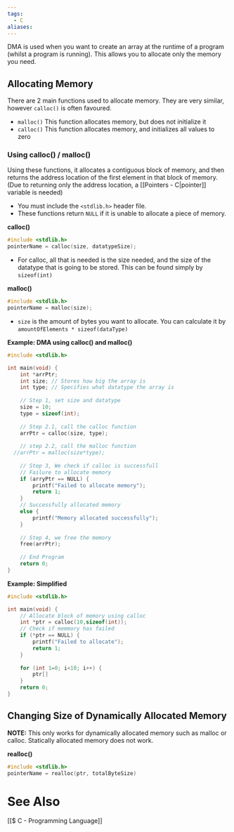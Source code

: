 ```yaml
---
tags:
  - C
aliases:
---
```

DMA is used when you want to create an array at the runtime of a program (whilst a program is running). This allows you to allocate only the memory you need.

## Allocating Memory
There are 2 main functions used to allocate memory. They are very similar, however `calloc()` is often favoured.
- `malloc()`
  This function allocates memory, but does not initialize it
- `calloc()`
  This function allocates memory, and initializes all values to zero

### Using calloc() / malloc()
Using these functions, it allocates a contiguous block of memory, and then returns the address location of the first element in that block of memory. (Due to returning only the address location, a [[Pointers - C|pointer]] variable is needed)
- You must include the `<stdlib.h>` header file.
- These functions return `NULL` if it is unable to allocate a piece of memory.

**calloc()**
```c showlinenumbers
#include <stdlib.h>
pointerName = calloc(size, datatypeSize);
```
- For calloc, all that is needed is the size needed, and the size of the datatype that is going to be stored. This can be found simply by `sizeof(int)`

**malloc()**
```c showlinenumbers
#include <stdlib.h>
pointerName = malloc(size);
```
- `size` is the amount of bytes you want to allocate. You can calculate it by `amountOfElements * sizeof(dataType)`

**Example: DMA using calloc() and malloc()**
```c showlinenumbers
#include <stdlib.h>

int main(void) {
	int *arrPtr;
	int size; // Stores how big the array is
	int type; // Specifies what datatype the array is
	
	// Step 1, set size and datatype
	size = 10;
	type = sizeof(int);
	
	// Step 2.1, call the calloc function
	arrPtr = calloc(size, type);
	
	// step 2.2, call the malloc function
  //arrPtr = malloc(size*type);
	
	// Step 3, We check if calloc is successfull
	// Failure to allocate memory
	if (arryPtr == NULL) {
		printf("Failed to allocate memory");
		return 1;
	}
	// Successfully allocated memory
	else {
		printf("Memory allocated successfully");
	}
	
	// Step 4, we free the memory
	free(arrPtr);
	
	// End Program
	return 0;
}
```

**Example: Simplified**
```c showlinenumbers
#include <stdlib.h>

int main(void) {
	// Allocate block of memory using calloc
	int *ptr = calloc(10,sizeof(int));
	// Check if memmory has failed
	if (*ptr == NULL) {
		printf("Failed to allocate");
		return 1;
	}
	
	for (int 1=0; i<10; i++) {
		ptr[]
	}
	return 0;
}
```
## Changing Size of Dynamically Allocated Memory
**NOTE:** This only works for dynamically allocated memory such as malloc or calloc. Statically allocated memory does not work.

**realloc()**
```c showlinenumbers
#include <stdlib.h>
pointerName = realloc(ptr, totalByteSize)
```


# See Also
[[$ C - Programming Language]]